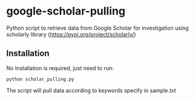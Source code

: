 # google-scholar-pulling
Python script to retrieve data from Google Scholar for investigation using scholarly library (https://pypi.org/project/scholarly/)

## Installation
No Installation is required, just need to run:
```
python scholar_pulling.py
```
The script will pull data according to keywords specify in sample.txt
